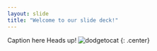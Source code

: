 ```yaml
---
layout: slide
title: "Welcome to our slide deck!"
---
```


Caption here
Heads up!
![dodgetocat](https://octodex.github.com/images/dodgetocat_v2.png)
{: .center}
